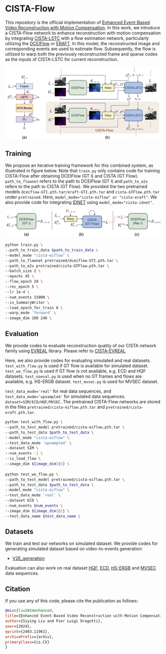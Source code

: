 # CISTA-Flow

This repository is the official implementation of [Enhanced Event-Based Video Reconstruction with Motion Compensation](https://arxiv.org/pdf/2403.11961). In this work, we introduce a CISTA-Flow network to enhance reconstruction with motion compensation by integrating [CISTA-LSTC](https://ieeexplore.ieee.org/abstract/document/10130595) with a flow estimation network, particularly utilizing the [DCEIFlow](https://github.com/danqu130/DCEIFlow) or [ERAFT](https://github.com/uzh-rpg/E-RAFT). In this model, the reconstructed image and corresponding events are used to estimate flow. Subsequently, the flow is utilized to warp both the previously reconstructed frame and sparse codes as the inputs of CISTA-LSTC for current reconstruction.

![arch](cista-flow-arch.png)




## Training
We propose an iterative training framework for this combined system, as illustrated in figure below. Note that ```train.py``` only contains code for training CISTA-Flow after obtaining DCEIFlow (GT I) and CISTA (GT Flow). ```path_to_flownet``` refers to the path to DCEIFlow (GT I) and ```path_to_e2v``` refers to the path to CISTA (GT Flow). We provided the two pretrained models ```dceiflow-GTI.pth.tar/eraft-GTI.pth.tar``` and ```cista-GTFlow.pth.tar``` under ```pretrained```. Here, ```model_mode="cista-eiflow" or "cista-eraft"```. We also provide code for integrating [IDNET](https://arxiv.org/abs/2211.13726) using ```model_mode="cista-idnet"```. 

![train](cista-flow-train.png)

```bash
python train.py \
--path_to_train_data $path_to_train_data \
--model_mode "cista-eiflow" \
--path_to_flownet pretrained/dceiflow-GTI.pth.tar \
--path_to_e2v pretrained/cista-GTFlow.pth.tar \
--batch_size 2 \
--epochs 45 \
--flow_epoch 20 \
--rec_epoch 5 \
--lr 1e-4 \
--num_events 15000 \
--is_SummaryWriter \
--load_epoch_for_train 0 \
--warp_mode 'forward' \
--image_dim 180 240 \
```

## Evaluation

We provide codes to evaluate reconstruction quality of our CISTA network family using [EVREAL](https://github.com/ercanburak/EVREAL) library. Please refer to [CISTA-EVREAL](https://github.com/lsying009/CISTA-EVREAL)

Here, we also provide codes for evaluating simulated and real datasets. ```test_with_flow.py``` is used if GT flow is available for simulated dataset. ```test_wo_flow.py``` is used if GT flow is not available, e.g. ECD and HQF datasets. ```test_noeval.py``` is used when no GT frames and flows are available, e.g. HS-ERGB dataset. ```test_mvsec.py``` is used for MVSEC dataset.

```test_data_mode='real'``` for real data sequences, and ```test_data_mode='upsampled'``` for simulated data sequences. ```dataset=SIM/ECD/HQF/MVSEC```. The pretrained CISTA-Flow networks are stored in the files ```pretrained/cista-eiflow.pth.tar``` and ```pretrained/cista-eraft.pth.tar```.

```bash
python test_with_flow.py \
--path_to_test_model pretrained/cista-eiflow.pth.tar \
--path_to_test_data $path_to_test_data \
--model_mode "cista-eiflow" \
--test_data_mode 'upsampled' \
--dataset SIM \
--num_events -1 \
--is_load_flow \
--image_dim ${image_dim[@]} \

python test_wo_flow.py \
--path_to_test_model pretrained/cista-eiflow.pth.tar \
--path_to_test_data $path_to_test_data \
--model_mode "cista-eiflow" \
--test_data_mode 'real' \
--dataset ECD \
--num_events $num_events \
--image_dim ${image_dim[@]} \
--test_data_name $test_data_name \
```

## Datasets

We train and test our networks on simulated dataset. We provide codes for generating simulated dataset based on video-to-events generation:
- [V2E_generation](https://github.com/lsying009/V2E_Generation)

Evaluation can also work on real dataset [HQF](https://timostoff.github.io/20ecnn), [ECD](https://rpg.ifi.uzh.ch/davis_data.html), [HS-ERGB](https://rpg.ifi.uzh.ch/TimeLens.html) and [MVSEC](https://daniilidis-group.github.io/mvsec/) data sequences.

## Citation
If you use any of this code, please cite the publication as follows:

```bibtex
@misc{liu2024enhanced,
title={Enhanced Event-Based Video Reconstruction with Motion Compensation}, 
author={Siying Liu and Pier Luigi Dragotti},
year={2024},
eprint={2403.11961},
archivePrefix={arXiv},
primaryClass={cs.CV}
}
```